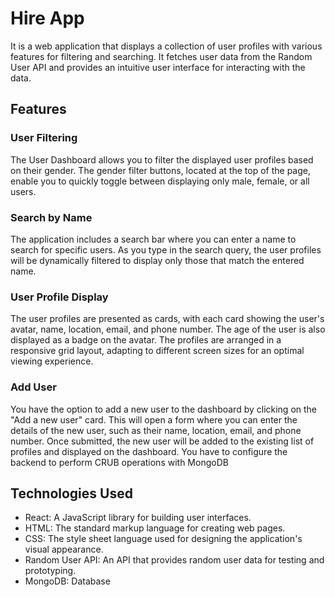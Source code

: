 # Hire App

It is a web application that displays a collection of user profiles with various features for filtering and searching. It fetches user data from the Random User API and provides an intuitive user interface for interacting with the data.

## Features

### User Filtering

The User Dashboard allows you to filter the displayed user profiles based on their gender. The gender filter buttons, located at the top of the page, enable you to quickly toggle between displaying only male, female, or all users.

### Search by Name

The application includes a search bar where you can enter a name to search for specific users. As you type in the search query, the user profiles will be dynamically filtered to display only those that match the entered name.

### User Profile Display

The user profiles are presented as cards, with each card showing the user's avatar, name, location, email, and phone number. The age of the user is also displayed as a badge on the avatar. The profiles are arranged in a responsive grid layout, adapting to different screen sizes for an optimal viewing experience.

### Add User

You have the option to add a new user to the dashboard by clicking on the "Add a new user" card. This will open a form where you can enter the details of the new user, such as their name, location, email, and phone number. Once submitted, the new user will be added to the existing list of profiles and displayed on the dashboard.
You have to configure the backend to perform CRUB operations with MongoDB

## Technologies Used

- React: A JavaScript library for building user interfaces.
- HTML: The standard markup language for creating web pages.
- CSS: The style sheet language used for designing the application's visual appearance.
- Random User API: An API that provides random user data for testing and prototyping.
- MongoDB: Database
